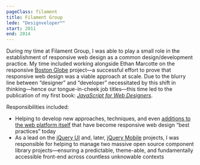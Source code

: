 ```yaml
---
pageClass: filament
title: Filament Group
lede: "Designveloper™"
start: 2011
end: 2014
---
```


During my time at Filament Group, I was able to play a small role in the establishment of responsive web design as a common design/development practice. My time included working alongside Ethan Marcotte on the responsive [Boston Globe](https://bostonglobe.com) project—a successful effort to prove that responsive web design was a viable approach at scale. Due to the blurry line between “designer” and “developer” necessitated by this shift in thinking—hence our tongue-in-cheek job titles—this time led to the publication of my first book: [_JavaScript for Web Designers_](https://abookapart.com/products/javascript-for-web-designers). 

Responsibilities included:

* Helping to develop new approaches, techniques, and even [additions to the web platform itself](https://www.w3.org/TR/html-picture-element/) that have become responsive web design “best practices” today
* As a lead on the [jQuery UI](https://jqueryui.com/) and, later, [jQuery Mobile](https://jquerymobile.com/) projects, I was responsible for helping to manage two massive open source component library projects—ensuring a predictable, theme-able, and fundamentally accessible front-end across countless unknowable contexts